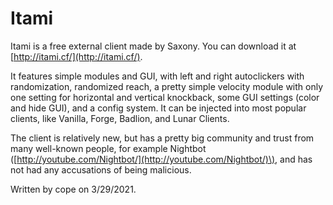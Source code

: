 # Itami

Itami is a free external client made by Saxony. You can download it at [http://itami.cf/](http://itami.cf/).

It features simple modules and GUI, with left and right autoclickers with randomization, randomized reach, a pretty simple velocity module with only one setting for horizontal and vertical knockback, some GUI settings \(color and hide GUI\), and a config system. It can be injected into most popular clients, like Vanilla, Forge, Badlion, and Lunar Clients.

The client is relatively new, but has a pretty big community and trust from many well-known people, for example Nightbot \([http://youtube.com/Nightbot/](http://youtube.com/Nightbot/)\), and has not had any accusations of being malicious.

Written by cope on 3/29/2021. 

